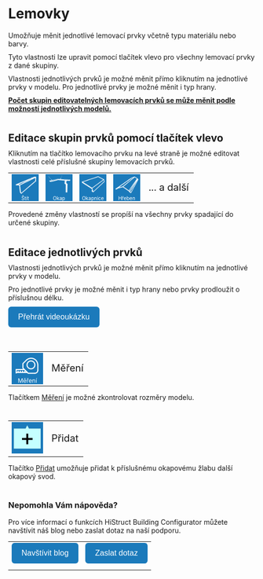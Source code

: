 # Lemovky
Umožňuje měnit jednotlivé lemovací prvky včetně typu materiálu nebo barvy.

Tyto vlastnosti lze upravit pomocí tlačítek vlevo pro všechny lemovací prvky z dané skupiny. 

Vlastnosti jednotlivých prvků je možné měnit přímo kliknutím na jednotlivé prvky v modelu. Pro jednotlivé prvky je možné měnit i typ hrany.

<b><u>Počet skupin editovatelných lemovacích prvků se může měnit podle možností jednotlivých modelů.</u></b>

#
<style>
h2{
  border-bottom: none;
  margin-top: 10px;
  margin-bottom: 0px;
}
p{
  border-bottom: none;
  margin-top: 10px;
  margin-bottom: 10px;
}
</style>

## Editace skupin prvků pomocí tlačítek vlevo
Kliknutím na tlačítko lemovacího prvku na levé straně je možné editovat vlastnosti celé příslušné skupiny lemovacích prvků. 

<table>
  <tr>
    <td>
      <div style="position: relative; width: 55px; height: 55px;">
        <img src="img/FlashingGableTrimIcon64x64.png" alt="FlashingGableTrimIcon64x64.png" width="55" height="55">
      <div style="position: absolute; bottom: 0; width: 100%; background: none; color: white; font-size: 10px; text-align: center;">
      Štít
      </div>
      </div>
    </td>
    <td>
      <div style="position: relative; width: 55px; height: 55px;">
        <img src="img/FlashingGutterIcon64x64.png" alt="FlashingGutterIcon64x64.png" width="55" height="55">
      <div style="position: absolute; bottom: 0; width: 100%; background: none; color: white; font-size: 10px; text-align: center;">
      Okap
      </div>
      </div>
    </td>
    <td>
      <div style="position: relative; width: 55px; height: 55px;">
        <img src="img/FlashingGutterApronIcon64x64.png" alt="FlashingGutterApronIcon64x64.png" width="55" height="55">
      <div style="position: absolute; bottom: 0; width: 100%; background: none; color: white; font-size: 10px; text-align: center;">
      Okapnice
      </div>
      </div>
    </td>
    <td>
      <div style="position: relative; width: 55px; height: 55px;">
        <img src="img/FlashingRidgeRidgeIcon64x64.png" alt="FlashingRidgeRidgeIcon64x64.png" width="55" height="55">
      <div style="position: absolute; bottom: 0; width: 100%; background: none; color: white; font-size: 10px; text-align: center;">
      Hřeben
      </div>
      </div>
    </td>
    <td style="vertical-align: middle; font-size: 20px;">
      ... a další
    </td>
  </tr>
</table>

Provedené změny vlastností se propíší na všechny prvky spadající do určené skupiny.
#
## Editace jednotlivých prvků
Vlastnosti jednotlivých prvků je možné měnit přímo kliknutím na jednotlivé prvky v modelu. 

Pro jednotlivé prvky je možné měnit i typ hrany nebo prvky prodloužit o příslušnou délku.

<!-- Tlačítko pro otevření modálního videa -->
<button onclick="document.getElementById('modal').style.display='flex';" class="btn">
  Přehrát videoukázku
</button>

<!-- Modální okno (skryté) -->
<div id="modal" style="
  display: none;
  position: fixed;
  top: 0; left: 0;
  width: 100vw; height: 100vh;
  background-color: rgba(0, 0, 0, 0.85);
  z-index: 10000;
  justify-content: center;
  align-items: center;
  flex-direction: column;
">
  <video id="modalVideo" controls autoplay style="max-width: 90%; max-height: 80vh;">
    <source src="img/VideoEditFlashing.mp4" type="video/mp4">
    Váš prohlížeč nepodporuje přehrávání videa.
  </video>
  <br>
  <button onclick="
    document.getElementById('modal').style.display='none';
    const vid = document.getElementById('modalVideo');
    vid.pause();
    vid.currentTime = 0;
  " class="btn">
    Zavřít video
  </button>
</div>

<!-- Skript -->
<script>
  function openModal() {
    const modal = document.getElementById("modalVideo");
    modal.style.display = "flex";
    const video = document.getElementById("modalVideo");
    video.muted = true;
    video.play();
  }

  function closeModal() {
    const modal = document.getElementById("modalVideo");
    modal.style.display = "none";
    const video = document.getElementById("modalVideo");
    video.pause();
    video.currentTime = 0;
  }
</script>

#
<table>
  <tr>
    <td>
      <div style="position: relative; width: 64px; height: 64px;">
        <img src="img/TapeMeasureIcon64x64.png" alt="TapeMeasureIcon64x64.png" width="64" height="64">
      <div style="position: absolute; bottom: 0; width: 100%; background: none; color: white; font-size: 12px; text-align: center;">
      Měření
      </div>
      </div>
    </td>
    <td style="vertical-align: middle; font-size: 20px;">
      Měření
    </td>
  </tr>
</table>
Tlačítkem <u>Měření</u> je možné zkontrolovat rozměry modelu.

#
<table>
  <tr>
    <td>
      <img src="img/AddButton.png" alt="AddButton.png" width="64">
    </td>
    <td style="vertical-align: middle; font-size: 20px;">
      Přidat
    </td>
  </tr> 
</table>

Tlačítko <u>Přidat</u> umožňuje přidat k příslušnému okapovému žlabu další okapový svod.

#

<style>
    .btn {
      margin-top: 0px;
      margin-bottom: 10px;
      padding: 12px 20px;
      background-color: rgb(27,122,187);
      color: white;
      border: none;
      border-radius: 6px;
      cursor: pointer;
      font-size: 16px;
    }
    .btn:hover {
      background-color: rgb(20,90,140);
</style>

### Nepomohla Vám nápověda?
Pro více informací o funkcích HiStruct Building Configurator můžete navštívit náš blog nebo zaslat dotaz na naší podporu. 
<table>
  <tr>
    <td>
      <a href="https://docs.histruct.com/cs/"> 
        <button class="btn">
        Navštívit blog
        </button>
      </a>
    </td>
    <td>
      <a href="mailto:support@histruct.com?subject=Dotaz na Support HiStruct">
         <button class="btn">
         Zaslat dotaz
         </button>
      </a>
    </td>
  </tr>
</table>